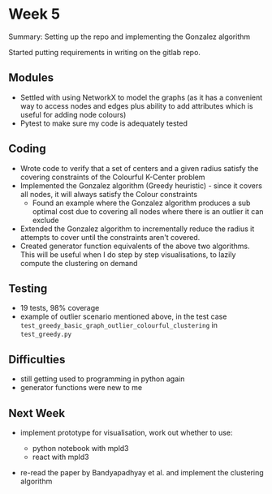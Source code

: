 # Week 5
Summary: Setting up the repo and implementing the Gonzalez algorithm

Started putting requirements in writing on the gitlab repo.
## Modules
- Settled with using NetworkX to model the graphs (as it has a convenient way to access nodes and edges plus ability to add attributes which is useful for adding node colours)
- Pytest to make sure my code is adequately tested

## Coding
- Wrote code to verify that a set of centers and a given radius satisfy the covering constraints of the Colourful K-Center problem
- Implemented the Gonzalez algorithm (Greedy heuristic) - since it covers all nodes, it will always satisfy the Colour constraints
    - Found an example where the Gonzalez algorithm produces a sub optimal cost due to covering all nodes where there is an outlier it can exclude
- Extended the Gonzalez algorithm to incrementally reduce the radius it attempts to cover until the constraints aren't covered.
- Created generator function equivalents of the above two algorithms. This will be useful when I do step by step visualisations, to lazily compute the clustering on demand

## Testing
- 19 tests, 98% coverage
- example of outlier scenario mentioned above, in the test case ```test_greedy_basic_graph_outlier_colourful_clustering``` in ```test_greedy.py```

## Difficulties
- still getting used to programming in python again
- generator functions were new to me

## Next Week
- implement prototype for visualisation, work out whether to use:
    - python notebook with mpld3
    - react with mpld3

- re-read the paper by Bandyapadhyay et al. and implement the clustering algorithm